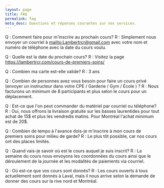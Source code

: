 ```yaml
---
layout: page
title: FAQ
permalink: faq
meta_desc: Questions et réponses courantes sur nos services.
---
```

Q : Comment faire pour m'inscrire au prochain cours?
R : Simplement nous envoyer un courriel à <mailto:Lambertrcr@gmail.com> avec votre nom et numéro de téléphone avec la date du cours voulu.



Q : Quelle est la date du prochain cours?
R : Visitez la page <https://lambertrcr.com/cours-de-premiers-soins/>



Q : Combien ma carte est-elle valide?
R : 3 ans



Q : Combien de personnes avez vous besoin pour faire un cours privé (envoyer un instructeur dans votre CPE / Garderie / Gym / École ) ?
R : Nous facturons un minimum de 8 participants et plus selon le cours pour un déplacement.

Q : Est-ce que l'on peut commander du matériel par courriel ou téléphone?
R : Oui, nous offrons la livraison gratuite sur les basses laurentides pour tout achat de 15$ et plus les vendredis matins.
Pour Montréal l'achat minimum est de 20$.

Q : Combien de temps à l'avance dois-je m'inscrire à mon cours de premiers soins pour milieu de garde?
R : Le plus tôt possible, car nos cours ont des places limités.

Q : Quand vais-je savoir où est le cours auquel je suis inscrit?
R : La semaine du cours nous envoyons les coordonnées du cours ainsi que le déroulement de la journée et les modalités de paiements via courriel.

Q : Où est-ce que vos cours sont donnés?
R : Les cours ouverts à tous actuellement sont donnés à Laval, mais il nous arrive selon la demande de donner des cours sur la rive nord et Montréal.
